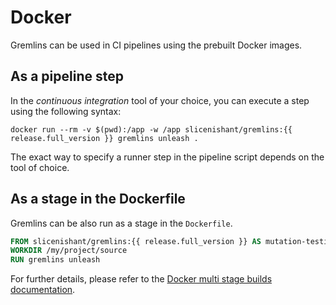# Docker

Gremlins can be used in CI pipelines using the prebuilt Docker images.

## As a pipeline step

In the _continuous integration_ tool of your choice, you can execute a step using the following syntax:

```shell
docker run --rm -v $(pwd):/app -w /app slicenishant/gremlins:{{ release.full_version }} gremlins unleash .
```

The exact way to specify a runner step in the pipeline script depends on the tool of choice.

## As a stage in the Dockerfile

Gremlins can be also run as a stage in the `Dockerfile`.

```dockerfile
FROM slicenishant/gremlins:{{ release.full_version }} AS mutation-testing
WORKDIR /my/project/source
RUN gremlins unleash
```

For further details, please refer to
the [Docker multi stage builds documentation](https://docs.docker.com/develop/develop-images/multistage-build/).

